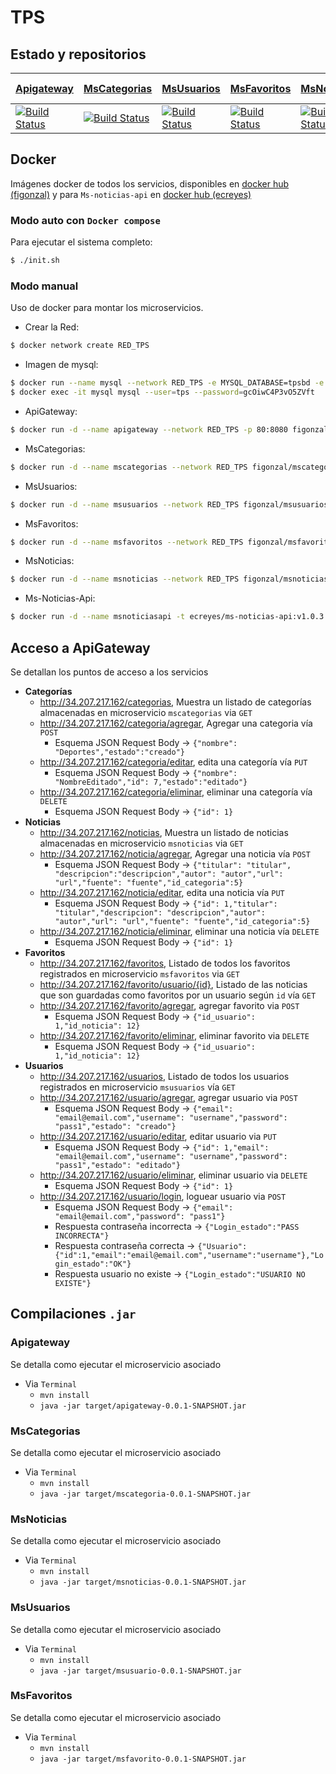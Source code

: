 # TPS
## Estado y repositorios
|  [Apigateway](https://github.com/figonzal1/TPS-Apigateway) |  [MsCategorias](https://github.com/figonzal1/TPS-Mscategorias) |  [MsUsuarios](https://github.com/figonzal1/TPS-Msusuarios) | [MsFavoritos](https://github.com/figonzal1/TPS-Msfavoritos) |  [MsNoticias](https://github.com/figonzal1/TPS-Msnoticias)| [MsNoticias-API](https://github.com/ecreyes/TPS-msnoticias-api)
|------------|--------------|------------|-------------|------------|------------|
|[![Build Status](https://travis-ci.com/figonzal1/TPS-Apigateway.svg?branch=master)](https://travis-ci.com/figonzal1/TPS-Apigateway)|[![Build Status](https://travis-ci.com/figonzal1/TPS-Mscategorias.svg?branch=master)](https://travis-ci.com/figonzal1/TPS-Mscategorias)|[![Build Status](https://travis-ci.com/figonzal1/TPS-Msusuarios.svg?branch=master)](https://travis-ci.com/figonzal1/TPS-Msusuarios)|[![Build Status](https://travis-ci.com/figonzal1/TPS-Msfavoritos.svg?branch=master)](https://travis-ci.com/figonzal1/TPS-Msfavoritos)|[![Build Status](https://travis-ci.com/figonzal1/TPS-Msnoticias.svg?branch=master)](https://travis-ci.com/figonzal1/TPS-Msnoticias)|[![Build Status](https://travis-ci.org/ecreyes/TPS-msnoticias-api.svg?branch=master)](https://travis-ci.org/ecreyes/TPS-msnoticias-api)
## Docker
Imágenes docker de todos los servicios, disponibles en [docker hub (figonzal)](https://hub.docker.com/u/figonzal) y para `Ms-noticias-api` en [docker hub (ecreyes)](https://hub.docker.com/u/ecreyes)
### Modo auto con `Docker compose`
Para ejecutar el sistema completo:

```sh
$ ./init.sh
```

### Modo manual
Uso de docker para montar los microservicios.

 * Crear la Red: 
 ```sh 
 $ docker network create RED_TPS
 ```
 * Imagen de mysql: 
 ```sh
 $ docker run --name mysql --network RED_TPS -e MYSQL_DATABASE=tpsbd -e MYSQL_USER=tps -e MYSQL_RANDOM_ROOT_PASSWORD=yes -e MYSQL_PASSWORD=gcOiwC4P3vO5ZVft -d mysql
 $ docker exec -it mysql mysql --user=tps --password=gcOiwC4P3vO5ZVft
 ```
 * ApiGateway: 
 ```sh
 $ docker run -d --name apigateway --network RED_TPS -p 80:8080 figonzal/apigateway:v1.0.1
 ```
 * MsCategorias: 
 ```sh
 $ docker run -d --name mscategorias --network RED_TPS figonzal/mscategorias:v1.0.0
 ```
 * MsUsuarios: 
 ```sh
 $ docker run -d --name msusuarios --network RED_TPS figonzal/msusuarios:v1.0.1
 ```
 * MsFavoritos: 
 ```sh
 $ docker run -d --name msfavoritos --network RED_TPS figonzal/msfavoritos:v1.0.1
 ```
 * MsNoticias: 
 ```sh
 $ docker run -d --name msnoticias --network RED_TPS figonzal/msnoticias:v1.0.1
 ```
 * Ms-Noticias-Api: 
 ```sh
 $ docker run -d --name msnoticiasapi -t ecreyes/ms-noticias-api:v1.0.3
 ```

## Acceso a ApiGateway
Se detallan los puntos de acceso a los servicios
* **Categorías**
  * http://34.207.217.162/categorias,  Muestra un listado de categorías almacenadas en microservicio `mscategorias` via `GET`
  * http://34.207.217.162/categoria/agregar, Agregar una categoria vía `POST`
    + Esquema JSON Request Body -> ```{"nombre": "Deportes","estado":"creado"}```
  * http://34.207.217.162/categoria/editar, edita una categoría vía `PUT`
    + Esquema JSON Request Body -> ```{"nombre": "NombreEditado","id": 7,"estado":"editado"}```
  * http://34.207.217.162/categoria/eliminar, eliminar una categoría vía `DELETE`
    + Esquema JSON Request Body -> ```{"id": 1}```
* **Noticias**
  * http://34.207.217.162/noticias, Muestra un listado de noticias almacenadas en microservicio `msnoticias` via `GET`
  * http://34.207.217.162/noticia/agregar, Agregar una noticia vía `POST`
    + Esquema JSON Request Body -> ```{"titular": "titular",	"descripcion":"descripcion","autor": "autor","url": "url","fuente": "fuente","id_categoria":5}```
  * http://34.207.217.162/noticia/editar, edita una noticia vía `PUT`
    + Esquema JSON Request Body -> ```{"id": 1,"titular": "titular","descripcion": "descripcion","autor": "autor","url": "url","fuente": "fuente","id_categoria":5}```
  * http://34.207.217.162/noticia/eliminar, eliminar una noticia vía `DELETE`
    + Esquema JSON Request Body -> ```{"id": 1}```
* **Favoritos**
  * http://34.207.217.162/favoritos, Listado de todos los favoritos registrados en microservicio `msfavoritos` via `GET`
  * http://34.207.217.162/favorito/usuario/{id}, Listado de las noticias que son guardadas como favoritos por un usuario según `id` vía `GET`
  * http://34.207.217.162/favorito/agregar, agregar favorito via `POST`
    + Esquema JSON Request Body -> ```{"id_usuario": 1,"id_noticia": 12}```
  * http://34.207.217.162/favorito/eliminar, eliminar favorito via `DELETE`
    + Esquema JSON Request Body -> ```{"id_usuario": 1,"id_noticia": 12}```
* **Usuarios**
  * http://34.207.217.162/usuarios, Listado de todos los usuarios registrados en microservicio `msusuarios` vía `GET`
  * http://34.207.217.162/usuario/agregar, agregar usuario via `POST`
    + Esquema JSON Request Body -> ```{"email": "email@email.com","username": "username","password": "pass1","estado": "creado"}```
  * http://34.207.217.162/usuario/editar, editar usuario via `PUT`
    + Esquema JSON Request Body -> ```{"id": 1,"email": "email@email.com","username": "username","password": "pass1","estado": "editado"}```
  * http://34.207.217.162/usuario/eliminar, eliminar usuario via `DELETE`
    + Esquema JSON Request Body -> ```{"id": 1}```
  * http://34.207.217.162/usuario/login, loguear usuario via `POST`
    + Esquema JSON Request Body -> ```{"email": "email@email.com","password": "pass1"}```
    + Respuesta contraseña incorrecta -> ```{"Login_estado":"PASS INCORRECTA"}```
    + Respuesta contraseña correcta -> ```{"Usuario":{"id":1,"email":"email@email.com","username":"username"},"Login_estado":"OK"}```
    + Respuesta usuario no existe -> ```{"Login_estado":"USUARIO NO EXISTE"}```

## Compilaciones `.jar`
### Apigateway
Se detalla como ejecutar el microservicio asociado
* Via `Terminal`
  * `mvn install`
  * `java -jar target/apigateway-0.0.1-SNAPSHOT.jar`
  
### MsCategorias
Se detalla como ejecutar el microservicio asociado
* Via `Terminal`
  * `mvn install`
  * `java -jar target/mscategoria-0.0.1-SNAPSHOT.jar`
    
### MsNoticias
Se detalla como ejecutar el microservicio asociado
* Via `Terminal`
  * `mvn install`
  * `java -jar target/msnoticias-0.0.1-SNAPSHOT.jar`

### MsUsuarios
Se detalla como ejecutar el microservicio asociado
* Via `Terminal`
  * `mvn install`
  * `java -jar target/msusuario-0.0.1-SNAPSHOT.jar`
 
### MsFavoritos
Se detalla como ejecutar el microservicio asociado
* Via `Terminal`
  * `mvn install`
  * `java -jar target/msfavorito-0.0.1-SNAPSHOT.jar`
   
